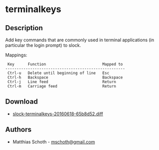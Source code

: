 terminalkeys
============

Description
-----------

Add key commands that are commonly used in terminal applications 
(in particular the login prompt) to slock.

Mappings:

	 Key      Function                         Mapped to
	-----------------------------------------------------
	 Ctrl-u   Delete until beginning of line   Esc
	 Ctrl-h   Backspace                        Backspace
	 Ctrl-j   Line feed                        Return
	 Ctrl-m   Carriage feed                    Return


Download
--------

* [slock-terminalkeys-20160618-65b8d52.diff](slock-terminalkeys-20160618-65b8d52.diff)

Authors
-------

* Matthias Schoth - mschoth@gmail.com

